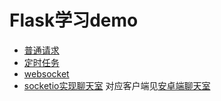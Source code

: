 # Flask学习demo
+ [普通请求](app.py)
+ [定时任务](app_scheduler_task.py)
+ [websocket](websocket.py)
+ [socketio实现聊天室](socket_io.py)
  对应客户端见[安卓端聊天室](https://github.com/LuckyLi706/AndroidLearnDemo)
